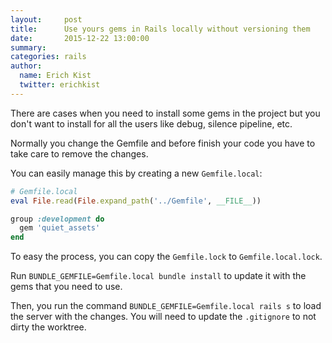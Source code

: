 ```yaml
---
layout:     post
title:      Use yours gems in Rails locally without versioning them
date:       2015-12-22 13:00:00
summary:
categories: rails
author:
  name: Erich Kist
  twitter: erichkist
---
```


There are cases when you need to install some gems in the project but you don't want to install for
all the users like debug, silence pipeline, etc.

Normally you change the Gemfile and before finish your code you have to take care to remove the changes.

You can easily manage this by creating a new `Gemfile.local`:

```ruby
# Gemfile.local
eval File.read(File.expand_path('../Gemfile', __FILE__))

group :development do
  gem 'quiet_assets'
end
```

To easy the process, you can copy the `Gemfile.lock` to `Gemfile.local.lock`.

Run `BUNDLE_GEMFILE=Gemfile.local bundle install` to update it with the gems that you need to use.

Then, you run the command `BUNDLE_GEMFILE=Gemfile.local rails s` to load the server with the changes.
You will need to update the `.gitignore` to not dirty the worktree.
